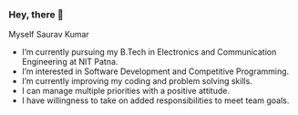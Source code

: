 ### Hey, there 👋

  Myself Saurav Kumar
- I’m currently pursuing my B.Tech in Electronics and Communication Engineering at NIT Patna.
- I’m interested in Software Development and Competitive Programming.
-  I’m currently improving my coding and problem solving skills.
-  I can manage multiple priorities with a positive attitude.
- I have willingness to take on added responsibilities to meet team goals.

